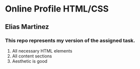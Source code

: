 # Online Profile HTML/CSS
## Elias Martinez

### This repo represents my version of the assigned task.

1. All necessary HTML elements
2. All content sections
3. Aesthetic is good